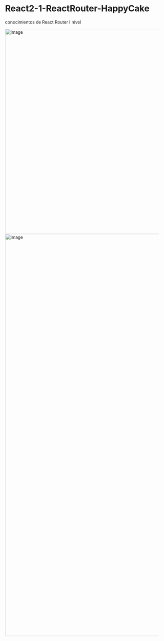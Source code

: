 # React2-1-ReactRouter-HappyCake



conocimientos de React Router I nivel

<img width="671" alt="image" src="https://github.com/CarolinaQH/React2-1-ReactRouter-HappyCake/assets/110051598/54041602-504c-4ae2-8429-b53334492e36">

<img width="1316" alt="image" src="https://github.com/CarolinaQH/React2-1-ReactRouter-HappyCake/assets/110051598/e5f9a506-3d0b-4481-b189-c28e536ce758">


